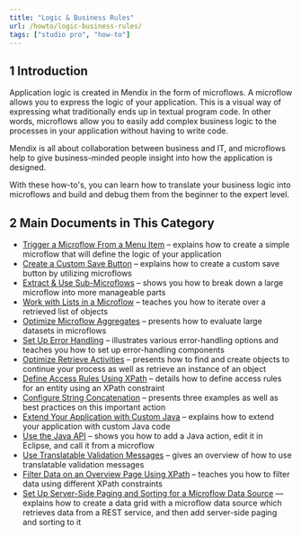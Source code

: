 ```yaml
---
title: "Logic & Business Rules"
url: /howto/logic-business-rules/
tags: ["studio pro", "how-to"]
---
```


## 1 Introduction 

Application logic is created in Mendix in the form of microflows. A microflow allows you to express the logic of your application. This is a visual way of expressing what traditionally ends up in textual program code. In other words, microflows allow you to easily add complex business logic to the processes in your application without having to write code.

Mendix is all about collaboration between business and IT, and microflows help to give business-minded people insight into how the application is designed.

With these how-to's, you can learn how to translate your business logic into microflows and build and debug them from the beginner to the expert level.

## 2 Main Documents in This Category

* [Trigger a Microflow From a Menu Item](/howto/logic-business-rules/trigger-microflow-from-menu-item/) – explains how to create a simple microflow that will define the logic of your application 
* [Create a Custom Save Button](/howto/logic-business-rules/create-a-custom-save-button/) – explains how to create a custom save button by utilizing microflows
* [Extract & Use Sub-Microflows](/howto/logic-business-rules/extract-and-use-sub-microflows/) – shows you how to break down a large microflow into more manageable parts
* [Work with Lists in a Microflow](/howto/logic-business-rules/working-with-lists-in-a-microflow/) – teaches you how to iterate over a retrieved list of objects
* [Optimize Microflow Aggregates](/howto/logic-business-rules/optimizing-microflow-aggregates/) – presents how to evaluate large datasets in microflows
* [Set Up Error Handling](/howto/logic-business-rules/set-up-error-handling/) – illustrates various error-handling options and teaches you how to set up error-handling components
* [Optimize Retrieve Activities](/howto/logic-business-rules/optimizing-retrieve-activities/) – presents how to find and create objects to continue your process as well as retrieve an instance of an object
* [Define Access Rules Using XPath](/howto/logic-business-rules/define-access-rules-using-xpath/) – details how to define access rules for an entity using an XPath constraint
* [Configure String Concatenation](/howto/logic-business-rules/string-concatenation/) – presents three examples as well as best practices on this important action
* [Extend Your Application with Custom Java](/howto/logic-business-rules/extending-your-application-with-custom-java/) – explains how to extend your application with custom Java code
* [Use the Java API](/howto/logic-business-rules/java-api-tutorial/) – shows you how to add a Java action, edit it in Eclipse, and call it from a microflow
* [Use Translatable Validation Messages](/howto/logic-business-rules/translatable-validation-messages/) – gives an overview of how to use translatable validation messages
* [Filter Data on an Overview Page Using XPath](/howto/logic-business-rules/filtering-data-on-an-overview-page/) – teaches you how to filter data using different XPath constraints
* [Set Up Server-Side Paging and Sorting for a Microflow Data Source](/howto/logic-business-rules/server-side-paging/) — explains how to create a data grid with a microflow data source which retrieves data from a REST service, and then add server-side paging and sorting to it